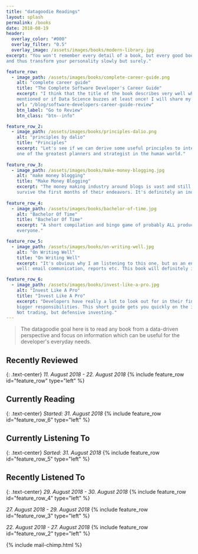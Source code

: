 ```yaml
---
title: "datagoodie Readings"
layout: splash
permalink: /books
date: 2018-08-19
header: 
  overlay_color: "#000"
  overlay_filter: "0.5"
  overlay_image: /assets/images/books/modern-library.jpg
excerpt: "You won't remember every detail of a book, but every good book will engrain something useful in your thinking 
and thus transform your personality slowly but surely."

feature_row:
  - image_path: /assets/images/books/complete-career-guide.png
    alt: "complete career guide"
    title: "The Complete Software Developer's Career Guide"
    excerpt: "I think that the title of the book describes very well what is inside. Let's see if Data Engineers are
    mentioned or if Data Science buzzes at least once! I will share my biggest takeaways from this book in a few weeks."
    url: "/blog/software-developers-career-guide-review"
    btn_label: "Go to Review"
    btn_class: "btn--info"

feature_row_2:
  - image_path: /assets/images/books/principles-dalio.png
    alt: "principles by dalio"
    title: "Principles"
    excerpt: "Let's see if we can derive some useful principles to integrate in our daily data and development life, from
    one of the greatest planners and strategist in the human world."
    
feature_row_3:
  - image_path: /assets/images/books/make-money-blogging.jpg
    alt: "make money blogging"
    title: "Make Money Blogging"
    excerpt: "The money making industry around blogs is vast and still only a fraction of bloggers earn anything or even 
    survive the first months of their endeavors. It's definitely an industry worth knowing more about."
    
feature_row_4:
  - image_path: /assets/images/books/bachelor-of-time.jpg
    alt: "Bachelor Of Time"
    title: "Bachelor Of Time"
    excerpt: "A short compilation and bingo game of probably ALL productivity hacks and buzz words. But still useful for
    everyone."

feature_row_5:
  - image_path: /assets/images/books/on-writing-well.jpg
    alt: "On Writing Well"
    title: "On Writing Well"
    excerpt: "It's obvious why I am listening to this one, but as an engineer you have a special need for writing as 
    well: email communication, reports etc. This book will definitely improve your writing mindset and skills."

feature_row_6:
  - image_path: /assets/images/books/invest-like-a-pro.jpg
    alt: "Invest Like A Pro"
    title: "Invest Like A Pro"
    excerpt: "Developers have really a lot to look out for in their financial life, because with bigger salaries come 
    bigger responsibilities. This short guide gets you quickly on the investing track. 
    Not trading, but defensive investing."
---
```


> The datagoodie goal here is to read any book from a data-driven perspective and focus on information which can be 
useful for the developer's everyday needs.

## Recently Reviewed
{: .text-center}
*11. August 2018 - 22. August 2018*
{% include feature_row id="feature_row" type="left" %}

## Currently Reading
{: .text-center}
*Started: 31. August 2018*
{% include feature_row id="feature_row_6" type="left" %}

## Currently Listening To
{: .text-center}
*Sarted: 31. August 2018*
{% include feature_row id="feature_row_5" type="left" %}

## Recently Listened To
{: .text-center}
*29. August 2018 - 30. August 2018*
{% include feature_row id="feature_row_4" type="left" %}

*27. August 2018 - 29. August 2018*
{% include feature_row id="feature_row_3" type="left" %}

*22. August 2018 - 27. August 2018*
{% include feature_row id="feature_row_2" type="left" %}



{% include mail-chimp.html %}